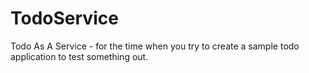 # TodoService
Todo As A Service - for the time when you try to create a sample todo application to test something out.
